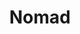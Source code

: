 ---
git: https://github.com/nomad
logohandle: nomad-cli
sort: nomad-cli
title: Nomad
website: https://nomad-cli.com/
---